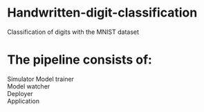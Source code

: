 # Handwritten-digit-classification
Classification of digits with the MNIST dataset


# The pipeline consists of:
Simulator
Model trainer  
Model watcher  
Deployer  
Application
